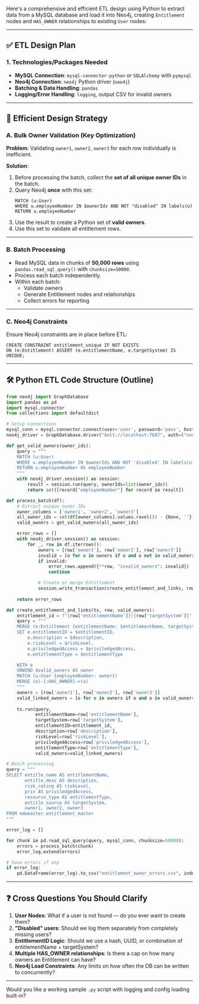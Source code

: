 Here's a comprehensive and efficient ETL design using Python to extract data from a MySQL database and load it into Neo4j, creating `Entitlement` nodes and `HAS_OWNER` relationships to existing `User` nodes:

---

## ✅ **ETL Design Plan**

### **1. Technologies/Packages Needed**
- **MySQL Connection**: `mysql-connector-python` or `SQLAlchemy` with `pymysql`
- **Neo4j Connection**: `neo4j` Python driver (`neo4j`)
- **Batching & Data Handling**: `pandas`
- **Logging/Error Handling**: `logging`, output CSV for invalid owners

---

## 🧠 **Efficient Design Strategy**

### **A. Bulk Owner Validation (Key Optimization)**
**Problem**: Validating `owner1`, `owner2`, `owner3` for each row individually is inefficient.

**Solution**:
1. Before processing the batch, collect the **set of all unique owner IDs** in the batch.
2. Query Neo4j **once** with this set:
   ```cypher
   MATCH (u:User)
   WHERE u.employeeNumber IN $ownerIds AND NOT "disabled" IN labels(u)
   RETURN u.employeeNumber
   ```
3. Use the result to create a Python set of **valid owners**.
4. Use this set to validate all entitlement rows.

---

### **B. Batch Processing**
- Read MySQL data in chunks of **50,000 rows** using `pandas.read_sql_query()` with `chunksize=50000`.
- Process each batch independently.
- Within each batch:
  - Validate owners
  - Generate Entitlement nodes and relationships
  - Collect errors for reporting

---

### **C. Neo4j Constraints**
Ensure Neo4j constraints are in place before ETL:

```cypher
CREATE CONSTRAINT entitlement_unique IF NOT EXISTS 
ON (e:Entitlement) ASSERT (e.entitlementName, e.targetSystem) IS UNIQUE;
```

---

## 🛠️ **Python ETL Code Structure (Outline)**

```python
from neo4j import GraphDatabase
import pandas as pd
import mysql.connector
from collections import defaultdict

# Setup connections
mysql_conn = mysql.connector.connect(user='user', password='pass', host='host', database='edwmaster')
neo4j_driver = GraphDatabase.driver("bolt://localhost:7687", auth=("neo4j", "password"))

def get_valid_owners(owner_ids):
    query = """
    MATCH (u:User)
    WHERE u.employeeNumber IN $ownerIds AND NOT 'disabled' IN labels(u)
    RETURN u.employeeNumber AS employeeNumber
    """
    with neo4j_driver.session() as session:
        result = session.run(query, ownerIds=list(owner_ids))
        return set([record["employeeNumber"] for record in result])

def process_batch(df):
    # Extract unique owner IDs
    owner_columns = ['owner1', 'owner2', 'owner3']
    all_owner_ids = set(df[owner_columns].values.ravel()) - {None, ''}
    valid_owners = get_valid_owners(all_owner_ids)

    error_rows = []
    with neo4j_driver.session() as session:
        for _, row in df.iterrows():
            owners = [row['owner1'], row['owner2'], row['owner3']]
            invalid = [o for o in owners if o and o not in valid_owners]
            if invalid:
                error_rows.append({**row, "invalid_owners": invalid})
                continue

            # Create or merge Entitlement
            session.write_transaction(create_entitlement_and_links, row, valid_owners)
    
    return error_rows

def create_entitlement_and_links(tx, row, valid_owners):
    entitlement_id = f"{row['entitlementName']}|{row['targetSystem']}"
    query = """
    MERGE (e:Entitlement {entitlementName: $entitlementName, targetSystem: $targetSystem})
    SET e.entitlementID = $entitlementID,
        e.description = $description,
        e.riskLevel = $riskLevel,
        e.priviledgedAccess = $priviledgedAccess,
        e.entitlementType = $entitlementType

    WITH e
    UNWIND $valid_owners AS owner
    MATCH (u:User {employeeNumber: owner})
    MERGE (e)-[:HAS_OWNER]->(u)
    """
    owners = [row['owner1'], row['owner2'], row['owner3']]
    valid_linked_owners = [o for o in owners if o and o in valid_owners]
    
    tx.run(query, 
           entitlementName=row['entitlementName'],
           targetSystem=row['targetSystem'],
           entitlementID=entitlement_id,
           description=row['description'],
           riskLevel=row['riskLevel'],
           priviledgedAccess=row['priviledgedAccess'],
           entitlementType=row['entitlementType'],
           valid_owners=valid_linked_owners)

# Batch processing
query = """
SELECT entitle_name AS entitlementName,
       entitle_desc AS description,
       risk_rating AS riskLevel,
       priv AS priviledgedAccess,
       resource_type AS entitlementType,
       entitle_source AS targetSystem,
       owner1, owner2, owner3
FROM edwmaster.entitlement_master
"""

error_log = []

for chunk in pd.read_sql_query(query, mysql_conn, chunksize=50000):
    errors = process_batch(chunk)
    error_log.extend(errors)

# Save errors if any
if error_log:
    pd.DataFrame(error_log).to_csv("entitlement_owner_errors.csv", index=False)
```

---

## ❓ Cross Questions You Should Clarify

1. **User Nodes**: What if a user is not found — do you ever want to create them?
2. **"Disabled" users**: Should we log them separately from completely missing users?
3. **EntitlementID Logic**: Should we use a hash, UUID, or combination of entitlementName + targetSystem?
4. **Multiple HAS_OWNER relationships**: Is there a cap on how many owners an Entitlement can have?
5. **Neo4j Load Constraints**: Any limits on how often the DB can be written to concurrently?

---

Would you like a working sample `.py` script with logging and config loading built-in?